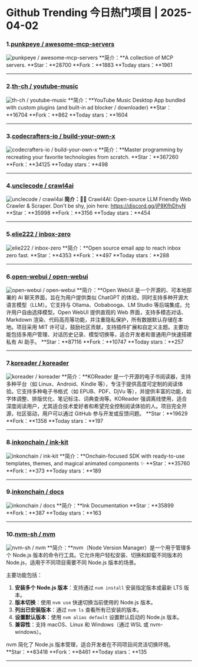 # Github Trending 今日热门项目 | 2025-04-02
### 1.[punkpeye / awesome-mcp-servers](https://github.com/punkpeye/awesome-mcp-servers)

![punkpeye / awesome-mcp-servers](https://opengraph.githubassets.com/ace4cca004d638b2ff249d03eb3ebfbdf744319d9566cc7c46e1754c2ef7ae1a/punkpeye/awesome-mcp-servers)
**简介：**A collection of MCP servers.
**Star：**28700
**Fork：**1883
**Today stars：**1961

---

### 2.[th-ch / youtube-music](https://github.com/th-ch/youtube-music)

![th-ch / youtube-music](https://repository-images.githubusercontent.com/182306991/ee1079d3-8ec7-4bff-813c-1726dc635405)
**简介：**YouTube Music Desktop App bundled with custom plugins (and built-in ad blocker / downloader)
**Star：**16704
**Fork：**862
**Today stars：**1604

---

### 3.[codecrafters-io / build-your-own-x](https://github.com/codecrafters-io/build-your-own-x)

![codecrafters-io / build-your-own-x](https://opengraph.githubassets.com/b4bade01f7e8f4c51bdd002d08f1a7a487df4194c5b9c642d5ac66088b1d42e6/codecrafters-io/build-your-own-x)
**简介：**Master programming by recreating your favorite technologies from scratch.
**Star：**367260
**Fork：**34125
**Today stars：**498

---

### 4.[unclecode / crawl4ai](https://github.com/unclecode/crawl4ai)

![unclecode / crawl4ai](https://opengraph.githubassets.com/73f73ac15db6ab21ce0d91b796bc648317d087d97ac17a7064ca679752fefc9a/unclecode/crawl4ai)
**简介：**🚀🤖 Crawl4AI: Open-source LLM Friendly Web Crawler & Scraper. Don't be shy, join here: https://discord.gg/jP8KfhDhyN
**Star：**35998
**Fork：**3156
**Today stars：**454

---

### 5.[elie222 / inbox-zero](https://github.com/elie222/inbox-zero)

![elie222 / inbox-zero](https://opengraph.githubassets.com/cddf05fc285c7a5302d63bff090672d8a8998f1db1eae2aac6c2ac5e63710b43/elie222/inbox-zero)
**简介：**Open source email app to reach inbox zero fast.
**Star：**4353
**Fork：**497
**Today stars：**288

---

### 6.[open-webui / open-webui](https://github.com/open-webui/open-webui)

![open-webui / open-webui](https://repository-images.githubusercontent.com/701547123/f79536d6-99ca-4e42-b269-0491a330d26b)
**简介：**Open WebUI 是一个开源的、可本地部署的 AI 聊天界面，旨在为用户提供类似 ChatGPT 的体验，同时支持多种开源大语言模型（LLM）。它支持与 Ollama、Oobabooga、LM Studio 等后端集成，允许用户自由选择模型。Open WebUI 提供直观的 Web 界面，支持多模态对话、Markdown 渲染、代码高亮等功能，并注重隐私保护，所有数据默认存储在本地。项目采用 MIT 许可证，鼓励社区贡献，支持插件扩展和自定义主题。主要功能包括多用户管理、对话历史记录、模型切换等，适合开发者和普通用户快速搭建私有 AI 助手。
**Star：**87116
**Fork：**10747
**Today stars：**257

---

### 7.[koreader / koreader](https://github.com/koreader/koreader)

![koreader / koreader](https://opengraph.githubassets.com/6b4b92acbc20353905487f484b251fba007e475f4d099fe4adb2519e78db4ce1/koreader/koreader)
**简介：**KOReader 是一个开源的电子书阅读器，支持多种平台（如 Linux、Android、Kindle 等），专注于提供高度可定制的阅读体验。它支持多种电子书格式（如 EPUB、PDF、DjVu 等），并提供丰富的功能，如字体调整、排版优化、笔记标注、词典查询等。KOReader 强调离线使用，适合深度阅读用户，尤其适合技术爱好者和希望完全控制阅读体验的人。项目完全开源，社区驱动，用户可以通过 GitHub 参与开发或反馈问题。
**Star：**19629
**Fork：**1358
**Today stars：**197

---

### 8.[inkonchain / ink-kit](https://github.com/inkonchain/ink-kit)

![inkonchain / ink-kit](https://opengraph.githubassets.com/b89c7dd304a8fb0c7fdce38545f0cfff4d09defae6a635080c6696ee29046803/inkonchain/ink-kit)
**简介：**Onchain-focused SDK with ready-to-use templates, themes, and magical animated components ✨
**Star：**35760
**Fork：**373
**Today stars：**189

---

### 9.[inkonchain / docs](https://github.com/inkonchain/docs)

![inkonchain / docs](https://opengraph.githubassets.com/423d49341fec6dff51f386ddceebea6a8299466359c68a6525fcc6eaeaac8d2a/inkonchain/docs)
**简介：**Ink Documentation
**Star：**35899
**Fork：**387
**Today stars：**163

---

### 10.[nvm-sh / nvm](https://github.com/nvm-sh/nvm)

![nvm-sh / nvm](https://repository-images.githubusercontent.com/612230/53a0c44a-1f6e-4f8d-918f-89762fafe369)
**简介：**nvm（Node Version Manager）是一个用于管理多个 Node.js 版本的命令行工具。它允许用户轻松安装、切换和卸载不同版本的 Node.js，适用于不同项目需要不同 Node.js 版本的场景。  

主要功能包括：  
1. **安装多个 Node.js 版本**：支持通过 `nvm install` 安装指定版本或最新 LTS 版本。  
2. **版本切换**：使用 `nvm use` 快速切换当前使用的 Node.js 版本。  
3. **列出已安装版本**：通过 `nvm ls` 查看所有已安装的版本。  
4. **设置默认版本**：使用 `nvm alias default` 设置默认启动的 Node.js 版本。  
5. **兼容性**：支持 macOS、Linux 和 Windows（通过 WSL 或 nvm-windows）。  

nvm 简化了 Node.js 版本管理，适合开发者在不同项目间灵活切换环境。
**Star：**83418
**Fork：**8461
**Today stars：**135

---

